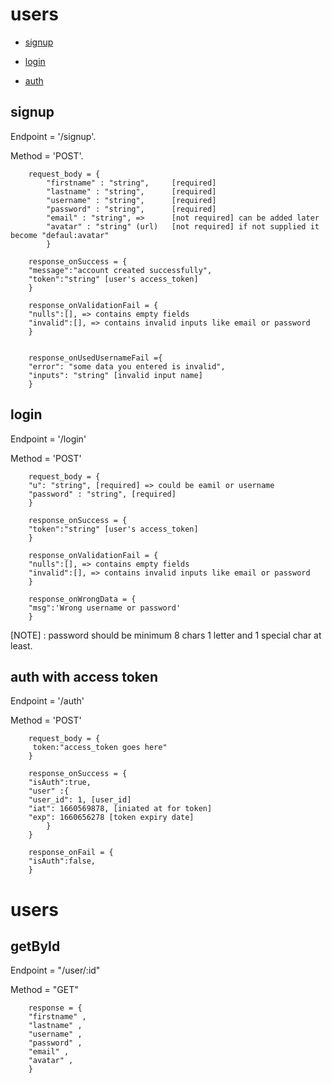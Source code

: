 # users

- [signup](#signup)

- [login](#login)

- [auth](#auth-with-access-token)

## signup

Endpoint = '/signup'.

Method = 'POST'.

        request_body = {
            "firstname" : "string",     [required]
            "lastname" : "string",      [required]
            "username" : "string",      [required]
            "password" : "string",      [required]
            "email" : "string", =>      [not required] can be added later
            "avatar" : "string" (url)   [not required] if not supplied it become "defaul:avatar"
            }

        response_onSuccess = {
        "message":"account created successfully",
        "token":"string" [user's access_token]
        }

        response_onValidationFail = {
        "nulls":[], => contains empty fields
        "invalid":[], => contains invalid inputs like email or password
        }


        response_onUsedUsernameFail ={
        "error": "some data you entered is invalid",
        "inputs": "string" [invalid input name]
        }

## login

Endpoint = '/login'

Method = 'POST'

        request_body = {
        "u": "string", [required] => could be eamil or username
        "password" : "string", [required]
        }

        response_onSuccess = {
        "token":"string" [user's access_token]
        }

        response_onValidationFail = {
        "nulls":[], => contains empty fields
        "invalid":[], => contains invalid inputs like email or password
        }

        response_onWrongData = {
        "msg":'Wrong username or password'
        }

[NOTE] : password should be minimum 8 chars 1 letter and 1 special char at least.

## auth with access token

Endpoint = '/auth'

Method = 'POST'

        request_body = {
         token:"access_token goes here"
        }

        response_onSuccess = {
        "isAuth":true,
        "user" :{
        "user_id": 1, [user_id]
        "iat": 1660569878, [iniated at for token]
        "exp": 1660656278 [token expiry date]
            }
        }

        response_onFail = {
        "isAuth":false,
        }

# users

## getById

Endpoint = "/user/:id"

Method = "GET"

        response = {
        "firstname" ,
        "lastname" ,
        "username" ,
        "password" ,
        "email" ,
        "avatar" ,
        }
